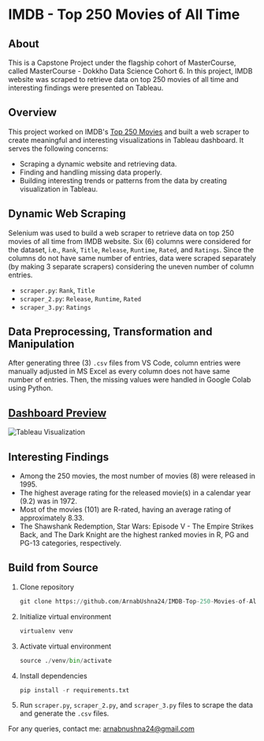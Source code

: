 # IMDB - Top 250 Movies of All Time

## About
This is a Capstone Project under the flagship cohort of MasterCourse, called MasterCourse - Dokkho Data Science Cohort 6. In this project, IMDB website was scraped to retrieve data on top 250 movies of all time and interesting findings were presented on Tableau.

## Overview
This project worked on IMDB's [Top 250 Movies](https://www.imdb.com/chart/top/?ref_=nv_mv_250) and built a web scraper to create meaningful and interesting visualizations in Tableau dashboard. It serves the following concerns:
* Scraping a dynamic website and retrieving data.
* Finding and handling missing data properly.
* Building interesting trends or patterns from the data by creating visualization in Tableau.

## Dynamic Web Scraping
Selenium was used to build a web scraper to retrieve data on top 250 movies of all time from IMDB website. Six (6) columns were considered for the dataset, i.e., `Rank`, `Title`, `Release`, `Runtime`, `Rated`, and `Ratings`. Since the columns do not have same number of entries, data were scraped separately (by making 3 separate scrapers) considering the uneven number of column entries.
* `scraper.py`: `Rank`, `Title`
* `scraper_2.py`: `Release`, `Runtime`, `Rated`
* `scraper_3.py`: `Ratings`

## Data Preprocessing, Transformation and Manipulation
After generating three (3) `.csv` files from VS Code, column entries were manually adjusted in MS Excel as every column does not have same number of entries. Then, the missing values were handled in Google Colab using Python.

## [Dashboard Preview](https://public.tableau.com/app/profile/arnab.naha.ushna/viz/Top250IMDBMovies_17382266796240/Top250IMDBMovies)
![Tableau Visualization](https://github.com/ArnabUshna24/IMDB-Top-250-Movies-of-All-Time/blob/main/dashboard_screenshot.jpg)

## Interesting Findings
* Among the 250 movies, the most number of movies (8) were released in 1995.
* The highest average rating for the released movie(s) in a calendar year (9.2) was in 1972.
* Most of the movies (101) are R-rated, having an average rating of approximately 8.33.
* The Shawshank Redemption, Star Wars: Episode V - The Empire Strikes Back, and The Dark Knight are the highest ranked movies in R, PG and PG-13 categories, respectively.

## Build from Source
1. Clone repository
   ```python
   git clone https://github.com/ArnabUshna24/IMDB-Top-250-Movies-of-All-Time.git
2. Initialize virtual environment
   ```python
   virtualenv venv
3. Activate virtual environment
   ```python
   source ./venv/bin/activate
4. Install dependencies
   ```python
   pip install -r requirements.txt
5. Run `scraper.py`, `scraper_2.py`, and `scraper_3.py` files to scrape the data and generate the `.csv` files.


For any queries, contact me: arnabnushna24@gmail.com
